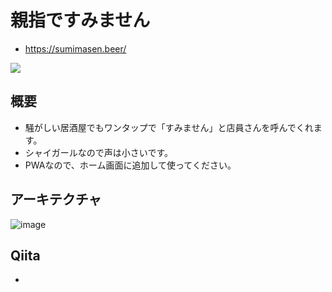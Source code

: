 # 親指ですみません

- https://sumimasen.beer/

<img  src="https://user-images.githubusercontent.com/11635641/60889548-3637d900-a294-11e9-8d8b-151ee109511a.png">

## 概要

- 騒がしい居酒屋でもワンタップで「すみません」と店員さんを呼んでくれます。
- シャイガールなので声は小さいです。
- PWAなので、ホーム画面に追加して使ってください。

## アーキテクチャ

![image](https://user-images.githubusercontent.com/11635641/60890500-55d00100-a296-11e9-8ce6-bc697254f241.png)

## Qiita

- []()
